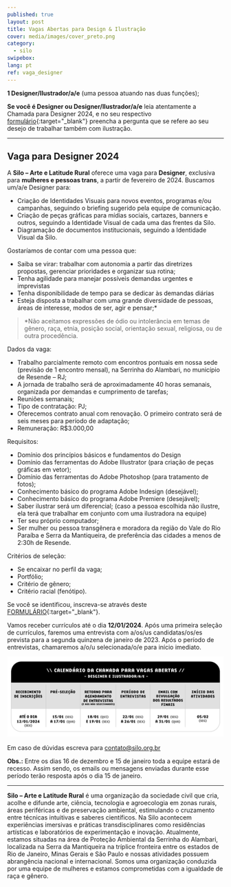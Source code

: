 ```yaml
---
published: true
layout: post
title: Vagas Abertas para Design & Ilustração
cover: media/images/cover_preto.png
category:
  - silo
swipebox:
lang: pt
ref: vaga_designer
---
```


   
**1 Designer/Ilustrador/a/e** (uma pessoa atuando nas duas funções);

**Se você é Designer ou Designer/Ilustrador/a/e** leia atentamente a Chamada para Designer 2024, e no seu respectivo [formulário](https://forms.gle/uZLuyxwgJUTrWj5P9){:target="_blank"} preencha a pergunta que se refere ao seu desejo de trabalhar também com ilustração.

---

## **Vaga para Designer 2024**

A **Silo – Arte e Latitude Rural** oferece uma vaga para **Designer**, exclusiva para **mulheres e pessoas trans**, a partir de fevereiro de 2024.
Buscamos um/a/e Designer para:
- Criação de Identidades Visuais para novos eventos, programas e/ou campanhas, seguindo o briefing sugerido pela equipe de comunicação.
- Criação de peças gráficas para mídias sociais, cartazes, banners e outros, seguindo a Identidade Visual de cada uma das frentes da Silo.
- Diagramação de documentos institucionais, seguindo a Identidade Visual da Silo.

Gostaríamos de contar com uma pessoa que:

- Saiba se virar: trabalhar com autonomia a partir das diretrizes propostas, gerenciar prioridades e organizar sua rotina;
- Tenha agilidade para manejar possíveis demandas urgentes e imprevistas
- Tenha disponibilidade de tempo para se dedicar às demandas diárias
- Esteja disposta a trabalhar com uma grande diversidade de pessoas, áreas de interesse, modos de ser, agir e pensar;*

> *Não aceitamos expressões de ódio ou intolerância em temas de gênero, raça, etnia, posição social, orientação sexual, religiosa, ou de outra procedência.

Dados da vaga:

- Trabalho parcialmente remoto com encontros pontuais em nossa sede (previsão de  1 encontro mensal), na Serrinha do Alambari, no município de Resende – RJ;
- A jornada de trabalho será de aproximadamente 40 horas semanais, organizada por demandas e cumprimento de tarefas;
- Reuniões semanais;
- Tipo de contratação: PJ;
- Oferecemos contrato anual com renovação. O primeiro contrato será de seis meses para período de adaptação;
- Remuneração: R$3.000,00


Requisitos:
- Domínio dos princípios básicos e fundamentos do Design
- Domínio das ferramentas do Adobe Illustrator (para criação de peças gráficas em vetor);
- Domínio das ferramentas do Adobe Photoshop (para tratamento de fotos);
- Conhecimento básico do programa Adobe Indesign (desejável);
- Conhecimento básico do programa Adobe Premiere (desejável);
- Saber ilustrar será um diferencial; (caso a pessoa escolhida não ilustre, ela terá que trabalhar em conjunto com uma ilustradora na equipe)
- Ter seu próprio computador;
- Ser mulher ou pessoa transgênera e moradora da região do Vale do Rio Paraíba e Serra da Mantiqueira, de preferência das cidades a menos de 2:30h de Resende.

Critérios de seleção:
- Se encaixar no perfil da vaga;
- Portfólio;
- Critério de gênero;
- Critério racial (fenótipo).

Se você se identificou, inscreva-se através deste [FORMULÁRIO](https://forms.gle/uZLuyxwgJUTrWj5P9){:target="_blank"}.

Vamos receber currículos até o dia **12/01/2024**. Após uma primeira seleção de currículos, faremos uma entrevista com a/os/us candidatas/os/es prevista para a segunda quinzena de janeiro de 2023. Após o período de entrevistas, chamaremos a/o/u selecionada/o/e para início imediato.

![](/media/images/calendario_chamada_designer.jpg)

Em caso de dúvidas escreva para contato@silo.org.br

**Obs.:** Entre os dias 16 de dezembro e 15 de janeiro toda a equipe estará de recesso. Assim sendo, os emails ou mensagens enviadas durante esse período terão resposta após o dia 15 de janeiro. 

---

**Silo – Arte e Latitude Rural** é uma organização da sociedade civil que cria, acolhe e difunde arte, ciência, tecnologia e agroecologia em zonas rurais, áreas periféricas e de preservação ambiental, estimulando o cruzamento entre técnicas intuitivas e saberes científicos. Na Silo acontecem experiências imersivas e práticas transdisciplinares como residências artísticas e laboratórios de experimentação e inovação. Atualmente, estamos situadas na área de Proteção Ambiental da Serrinha do Alambari, localizada na Serra da Mantiqueira na tríplice fronteira entre os estados de Rio de Janeiro, Minas Gerais e São Paulo e nossas atividades possuem abrangência nacional e internacional. Somos uma organização conduzida por uma equipe de mulheres e estamos comprometidas com a igualdade de raça e gênero.
